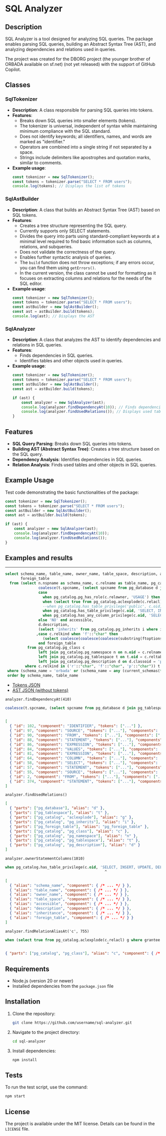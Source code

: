 # SQL Analyzer

## Description
SQL Analyzer is a tool designed for analyzing SQL queries. The package enables parsing SQL queries, building an Abstract Syntax Tree (AST), and analyzing dependencies and relations used in queries.

The project was created for the DBORG project (the younger brother of ORBADA available on sf.net) (not yet released) with the support of GitHub Copilot.

## Classes

### SqlTokenizer
- **Description**: A class responsible for parsing SQL queries into tokens.
- **Features**:
  - Breaks down SQL queries into smaller elements (tokens).
  - The tokenizer is universal, independent of syntax while maintaining minimum compliance with the SQL standard.
  - Does not identify keywords; all identifiers, names, and words are marked as "identifier."
  - Operators are combined into a single string if not separated by a space.
  - Strings include delimiters like apostrophes and quotation marks, similar to comments.
- **Example usage**:
  ```typescript
  const tokenizer = new SqlTokenizer();
  const tokens = tokenizer.parse("SELECT * FROM users");
  console.log(tokens); // Displays the list of tokens
  ```

### SqlAstBuilder
- **Description**: A class that builds an Abstract Syntax Tree (AST) based on SQL tokens.
- **Features**:
  - Creates a tree structure representing the SQL query.
  - Currently supports only SELECT statements.
  - Divides the query into parts using standard-compliant keywords at a minimal level required to find basic information such as columns, relations, and subqueries.
  - Does not validate the correctness of the query.
  - Enables further syntactic analysis of queries.
  - The `build` function does not throw exceptions; if any errors occur, you can find them using `getErrors()`.
  - In the current version, the class cannot be used for formatting as it focuses on extracting columns and relations for the needs of the SQL editor.
- **Example usage**:
  ```typescript
  const tokenizer = new SqlTokenizer();
  const tokens = tokenizer.parse("SELECT * FROM users");
  const astBuilder = new SqlAstBuilder();
  const ast = astBuilder.build(tokens);
  console.log(ast); // Displays the AST
  ```

### SqlAnalyzer
- **Description**: A class that analyzes the AST to identify dependencies and relations in SQL queries.
- **Features**:
  - Finds dependencies in SQL queries.
  - Identifies tables and other objects used in queries.
- **Example usage**:
  ```typescript
  const tokenizer = new SqlTokenizer();
  const tokens = tokenizer.parse("SELECT * FROM users");
  const astBuilder = new SqlAstBuilder();
  const ast = astBuilder.build(tokens);

  if (ast) {
      const analyzer = new SqlAnalyzer(ast);
      console.log(analyzer.findDependencyAt(10)); // Finds dependencies at a specific query location
      console.log(analyzer.findUsedRelations()); // Displays used tables
  }
  ```

## Features
- **SQL Query Parsing**: Breaks down SQL queries into tokens.
- **Building AST (Abstract Syntax Tree)**: Creates a tree structure based on the SQL query.
- **Dependency Analysis**: Identifies dependencies in SQL queries.
- **Relation Analysis**: Finds used tables and other objects in SQL queries.

## Example Usage
Test code demonstrating the basic functionalities of the package:

```typescript
const tokenizer = new SqlTokenizer();
const tokens = tokenizer.parse("SELECT * FROM users");
const astBuilder = new SqlAstBuilder();
const ast = astBuilder.build(tokens);

if (ast) {
    const analyzer = new SqlAnalyzer(ast);
    console.log(analyzer.findDependencyAt(10));
    console.log(analyzer.findUsedRelations());
}
```

## Examples and results
----
```sql
select schema_name, table_name, owner_name, table_space, description, accessible, inheritance, quote_ident(schema_name)||'.'||quote_ident(table_name) full_object_name, table_name object_name,
       foreign_table
  from (select n.nspname as schema_name, c.relname as table_name, pg_catalog.pg_get_userbyid(c.relowner) as owner_name, 
               coalesce(t.spcname, (select spcname from pg_database d join pg_tablespace t on t.oid = d.dattablespace where d.datname = case when n.nspname in ('pg_catalog', 'information_schema') then 'postgres' else current_database() end)) as table_space,
               case
                 when pg_catalog.pg_has_role(c.relowner, 'USAGE') then 'USAGE'
                 when (select true from pg_catalog.aclexplode(c.relacl) g where grantee = 0 limit 1) then 'PUBLIC'
                 --when pg_catalog.has_table_privilege('public', c.oid, 'SELECT, INSERT, UPDATE, DELETE, REFERENCES') then 'BY PUBLIC ROLE' 
                 when pg_catalog.has_table_privilege(c.oid, 'SELECT, INSERT, UPDATE, DELETE') then 'GRANTED' 
                 when pg_catalog.has_any_column_privilege(c.oid, 'SELECT, INSERT, UPDATE') then 'COLUMN'
               else 'NO' end accessible,
               d.description,
               (select 'inherits' from pg_catalog.pg_inherits i where i.inhrelid = c.oid union all select 'inherited' from pg_catalog.pg_inherits i where i.inhparent = c.oid limit 1) inheritance
              ,case c.relkind when 'f'::"char" then 
                 (select coalesce(coalesce(coalesce(substring(ftoptions::varchar from '[{,]schema=([#$\w]+)'), substring(ftoptions::varchar from '[{,]schema_name=([#$\w]+)'))||'.', '')||coalesce(substring(ftoptions::varchar from '[{,"]table=(([#$\w]+)|\(.+\))[",}]'), substring(ftoptions::varchar from '[{,"]table_name=(([#$\w]+)|\(.+\))[",}]')), '') from pg_foreign_table f /*join pg_foreign_server s on f.ftserver = s.oid*/ where f.ftrelid = c.oid)
               end foreign_table
          from pg_catalog.pg_class c
               left join pg_catalog.pg_namespace n on n.oid = c.relnamespace
               left join pg_catalog.pg_tablespace t on t.oid = c.reltablespace
               left join pg_catalog.pg_description d on d.classoid = 'pg_class'::regclass and d.objoid = c.oid and d.objsubid = 0
         where c.relkind in ('r'::"char", 'f'::"char", 'p'::"char")) t
 where (schema_name = 'orbada' or (schema_name = any (current_schemas(false)) and 'orbada' = current_schema() and schema_name <> 'public'))
 order by schema_name, table_name
```
- [Tokens JSON](doc/tokens.json)
- [AST JSON (without tokens)](doc/ast.json)

`analyzer.findDependencyAt(410)`
```sql
coalesce(t.spcname, (select spcname from pg_database d join pg_tablespace t on t.oid = d.dattablespace where d.datname = case when
                                                            ^
```
```json
[
  { "id": 102, "component": "IDENTIFIER", "tokens": ["..."] },
  { "id": 97, "component": "SOURCE", "tokens": ["..."], "components": ["..."] },
  { "id": 90, "component": "FROM", "tokens": ["..."], "components": ["..."] },
  { "id": 88, "component": "STATEMENT", "tokens": ["..."], "components": ["..."] },
  { "id": 86, "component": "EXPRESSION", "tokens": ["..."], "components": ["..."] },
  { "id": 84, "component": "VALUES", "tokens": ["..."], "components": ["..."] },
  { "id": 81, "component": "EXPRESSION", "tokens": ["..."], "components": ["..."] },
  { "id": 64, "component": "COLUMN", "tokens": ["..."], "components": ["..."] },
  { "id": 58, "component": "SELECT", "tokens": ["..."], "components": ["..."] },
  { "id": 57, "component": "STATEMENT", "tokens": ["..."], "components": ["..."] },
  { "id": 55, "component": "SOURCE", "tokens": ["..."], "components": ["..."] },
  { "id": 2, "component": "FROM", "tokens": ["..."], "components": ["..."] },
  { "id": 374, "component": "STATEMENT", "tokens": ["..."], "components": ["..."] }
]
```
`analyzer.findUsedRelations()`
```json
[
  { "parts": ["pg_database"], "alias": "d" },
  { "parts": ["pg_tablespace"], "alias": "t" },
  { "parts": ["pg_catalog", "aclexplode"], "alias": "g" },
  { "parts": ["pg_catalog", "pg_inherits"], "alias": "i" },
  { "parts": ["pg_foreign_table"], "alias": "pg_foreign_table" },
  { "parts": ["pg_catalog", "pg_class"], "alias": "c" },
  { "parts": ["pg_catalog", "pg_namespace"], "alias": "n" },
  { "parts": ["pg_catalog", "pg_tablespace"], "alias": "t" },
  { "parts": ["pg_catalog", "pg_description"], "alias": "d" }
]
```
`analyzer.ownerStatementColumns(1010)`
```sql
when pg_catalog.has_table_privilege(c.oid, 'SELECT, INSERT, UPDATE, DELETE') then 'GRANTED' 
                                             ^
```
```json
[
  { "alias": "schema_name", "component": { /* ... */ } },
  { "alias": "table_name", "component": { /* ... */ } },
  { "alias": "owner_name", "component": { /* ... */ } },
  { "alias": "table_space", "component": { /* ... */ } },
  { "alias": "accessible", "component": { /* ... */ } },
  { "alias": "description", "component": { /* ... */ } },
  { "alias": "inheritance", "component": { /* ... */ } },
  { "alias": "foreign_table", "component": { /* ... */ } }
]
```
`analyzer.findRelationAliasAt('c', 755)`
```sql
when (select true from pg_catalog.aclexplode(c.relacl) g where grantee = 0 limit 1) then 'PUBLIC'
                                              ^
```
```json
{ "parts": ["pg_catalog", "pg_class"], "alias": "c", "component": { /* ... */ } }
```

## Requirements
- Node.js (version 20 or newer)
- Installed dependencies from the `package.json` file

## Installation
1. Clone the repository:
   ```bash
   git clone https://github.com/username/sql-analyzer.git
   ```
2. Navigate to the project directory:
   ```bash
   cd sql-analyzer
   ```
3. Install dependencies:
   ```bash
   npm install
   ```

## Tests
To run the test script, use the command:
```bash
npm start
```

## License
The project is available under the MIT license. Details can be found in the `LICENSE` file.
